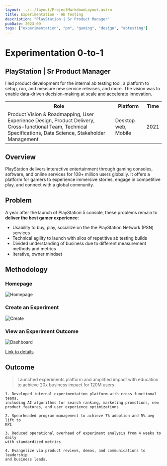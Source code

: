 ```yaml
---
layout: ../../layout/ProjectMarkdownLayout.astro
title: Experimentation - AB Testing
description: "PlayStation | Sr Product Manager"
pubDate: 2023-09
tags: ["experimentation", "pm", "gaming", "design", "abtesting"]
---
```


# Experimentation 0-to-1

## PlayStation | Sr Product Manager

I led product development for the internal ab testing tool, a platform to setup, run, and measure new service releases, and more. The vision was to enable data-driven decision-making at scale and accelerate innovation.

<table>
<tr>
    <th>Role</th>
    <th>Platform</th>
    <th>Time</th>
</tr>
<tr>
    <td>Product Vision & Roadmapping, User Experience Design, Product Delivery, Cross-functional Team, Technical Specifications, Data Science, Stakeholder Management</td>
    <td>Desktop web, Mobile</td>
    <td>2021</td>
</tr>
</table>

## Overview

PlayStation delivers interactive entertainment through gaming consoles, software, and online services for 108+ million users globally. It offers a platform for gamers to experience immersive stories, engage in competitive play, and connect with a global community.

## Problem

A year after the launch of PlayStation 5 console, these problems remain to **deliver the best gamer experience**:

- Usability to buy, play, socialize on the the PlayStation Network (PSN) services
- Technical agility to launch with silos of repetitive ab testing builds
- Divided understanding of business due to different measurement methods and metrics
- Iterative, owner mindset

## Methodology

### Homepage

![Homepage](/images/ABTesting_Homepage.webp)

### Create an Experiment

![Create](/images/ABTesting_Create.webp)

### View an Experiment Outcome

![Dashboard](/images/ABTesting_Dashboard.webp)

[Link to details](https://drive.google.com/file/d/1PN2Fd9BGq0HbcKFfrPdsMsoID3RW8K2Y/view?usp=drive_link)

## Outcome

> Launched experiments platform and amplified impact with education to achieve 20x business impact for 120M users

```
1. Developed internal experimentation platform with cross-functional teams,
including AI algorithms for search ranking, marketing promotions, new
product features, and user experience optimizations

2. Spearheaded program management to achieve 7% adoption and 5% avg lift to
KPI

3. Reduced operational overhead of experiment analysis from 4 weeks to daily
with standardized metrics

4. Evangelize via product reviews, demos, and communications to leadership
and business leads.
```
